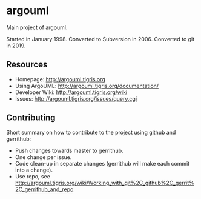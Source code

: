 # argouml
Main project of argouml.

Started in January 1998. Converted to Subversion in 2006. Converted to git in 2019.

## Resources

* Homepage: <http://argouml.tigris.org>
* Using ArgoUML: <http://argouml.tigris.org/documentation/>
* Developer Wiki: <http://argouml.tigris.org/wiki>
* Issues: <http://argouml.tigris.org/issues/query.cgi>

## Contributing

Short summary on how to contribute to the project using github and gerrithub:

* Push changes towards master to gerrithub.
* One change per issue.
* Code clean-up in separate changes (gerrithub will make each commit into a change).
* Use repo, see <http://argouml.tigris.org/wiki/Working_with_git%2C_github%2C_gerrit%2C_gerrithub_and_repo>
